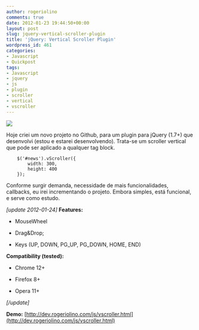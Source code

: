 ```yaml
---
author: rogeriolino
comments: true
date: 2012-01-23 19:44:50+00:00
layout: post
slug: jquery-vertical-scroller-plugin
title: 'jQuery: Vertical Scroller Plugin'
wordpress_id: 461
categories:
- Javascript
- Quickpost
tags:
- Javascript
- jquery
- js
- plugin
- scroller
- vertical
- vscroller
---
```


[
    ![](http://rogeriolino.com/wp-content/uploads/2012/01/vscroller.png)
](https://github.com/rogeriolino/vscroller/)

Hoje criei um novo projeto no Github, para um plugin para jQuery (1.7+) que desenvolvi (estou e estarei desenvolvendo). Trata-se um scroller vertical que pode ser aplicado a qualquer tag block.


    
    
        $('#news').vScroller({
            width: 300,
            height: 400
        });
    



Conforme surgir demanda, necessidade de mais funcionalidades, callbacks, eu irei incrementando o projeto. Embora simples, está funcional, e serve como estudo.

_[update 2012-01-24]_
**Features:**




  * MouseWheel


  * Drag&Drop;


  * Keys (UP, DOWN, PG_UP, PG_DOWN, HOME, END)



**Compatibility (tested):**




  * Chrome 12+


  * Firefox 8+


  * Opera 11+



_[/update]_

**Demo:**
[http://dev.rogeriolino.com/js/vscroller.html](http://dev.rogeriolino.com/js/vscroller.html)
